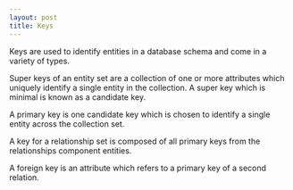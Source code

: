 ```yaml
---
layout: post
title: Keys
---
```


Keys are used to identify entities in a database schema and come in a variety of types.

Super keys of an entity set are a collection of one or more attributes which uniquely identify a single entity in the collection. A super key which is minimal is known as a candidate key.

A primary key is one candidate key which is chosen to identify a single entity across the collection set.

A key for a relationship set is composed of all primary keys from the relationships component entities.

A foreign key is an attribute which refers to a primary key of a second relation.
